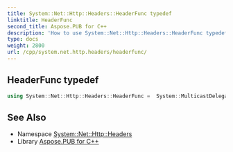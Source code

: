 ```yaml
---
title: System::Net::Http::Headers::HeaderFunc typedef
linktitle: HeaderFunc
second_title: Aspose.PUB for C++
description: 'How to use System::Net::Http::Headers::HeaderFunc typedef in C++.'
type: docs
weight: 2800
url: /cpp/system.net.http.headers/headerfunc/
---
```

## HeaderFunc typedef




```cpp
using System::Net::Http::Headers::HeaderFunc =  System::MulticastDelegate<TResult()>
```

## See Also

* Namespace [System::Net::Http::Headers](../)
* Library [Aspose.PUB for C++](../../)
